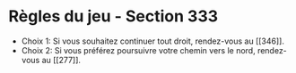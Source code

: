 # Règles du jeu - Section 333

- Choix 1: Si vous souhaitez continuer tout droit, rendez-vous au [[346]].
- Choix 2: Si vous préférez poursuivre votre chemin vers le nord, rendez-vous au [[277]].